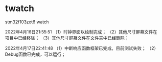 # twatch
stm32f103zet6 watch

2022年4月16日21:55:51
（1）时钟界面以绘制完成；
（2）其他尺寸屏幕文件在项目中已经移除；
（3）其他尺寸屏幕文件在文件夹中已经删除；

2022年4月17日22:41:48
（1）中断响应函数框架已完成，目前测试失败；
（2）Debug函数已完成，可以运行；
